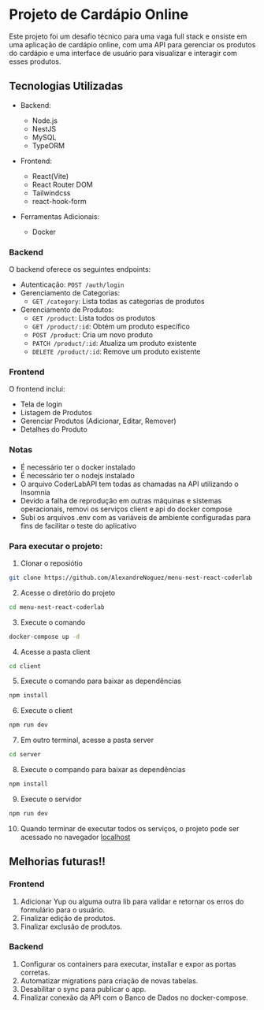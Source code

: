 # Projeto de Cardápio Online

Este projeto foi um desafio técnico para uma vaga full stack e   onsiste em uma aplicação de cardápio online, com uma API para gerenciar os produtos do cardápio e uma interface de usuário para visualizar e interagir com esses produtos.

## Tecnologias Utilizadas

- Backend:
  - Node.js
  - NestJS
  - MySQL
  - TypeORM

- Frontend:
  - React(Vite)
  - React Router DOM
  - Tailwindcss
  - react-hook-form

- Ferramentas Adicionais:
  - Docker

### Backend

O backend oferece os seguintes endpoints:

- Autenticação: `POST /auth/login`
- Gerenciamento de Categorias:
  - `GET /category`: Lista todas as categorias de produtos
- Gerenciamento de Produtos:
  - `GET /product`: Lista todos os produtos
  - `GET /product/:id`: Obtém um produto específico
  - `POST /product`: Cria um novo produto
  - `PATCH /product/:id`: Atualiza um produto existente
  - `DELETE /product/:id`: Remove um produto existente

### Frontend

O frontend inclui:
- Tela de login
- Listagem de Produtos
- Gerenciar Produtos (Adicionar, Editar, Remover)
- Detalhes do Produto

### Notas
- É necessário ter o docker instalado
- É necessário ter o nodejs instalado
- O arquivo CoderLabAPI tem todas as chamadas na API utilizando o Insomnia
- Devido a falha de reprodução em outras máquinas e sistemas operacionais, removi os serviços client e api do docker compose
- Subi os arquivos .env com as variáveis de ambiente configuradas para fins de facilitar o teste do aplicativo

### Para executar o projeto:
1. Clonar o reposiótio 
```bash 
git clone https://github.com/AlexandreNoguez/menu-nest-react-coderlab
```

2. Acesse o diretório do projeto 
```bash
cd menu-nest-react-coderlab
```

3. Execute o comando 
```bash 
docker-compose up -d
```

4. Acesse a pasta client 
```bash 
cd client
```

5. Execute o comando para baixar as dependências
```bash 
npm install
``` 

6. Execute o client 
```bash
npm run dev
```

7. Em outro terminal, acesse a pasta server 
```bash 
cd server
```

8. Execute o compando para baixar as dependências
```bash 
npm install
``` 

9. Execute o servidor 
```bash
npm run dev
```

10. Quando terminar de executar todos os serviços, o projeto pode ser acessado no navegador <a href="http://localhost:5173">localhost</a>

## Melhorias futuras!!

### Frontend
<ol>
  <li>Adicionar Yup ou alguma outra lib para validar e retornar os erros do formulário para o usuário.</li>
  <li>Finalizar edição de produtos.</li>
  <li>Finalizar exclusão de produtos.</li>
</ol>

### Backend
<ol>
  <li>Configurar os containers para executar, installar e expor as portas corretas.</li>
  <li>Automatizar migrations para criação de novas tabelas.</li>
  <li>Desabilitar o sync para publicar o app.</li>
  <li>Finalizar conexão da API com o Banco de Dados no docker-compose.</li>
</ol>
